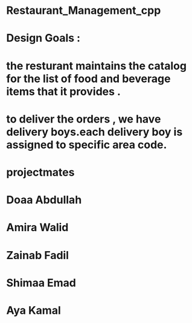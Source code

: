 # Restaurant_Management_cpp
# Design Goals :
# the resturant maintains the catalog for the list of food and beverage items that it provides .
# to deliver the orders , we have delivery boys.each delivery boy is assigned to specific area code.
#
#
# projectmates 
# Doaa Abdullah 
# Amira Walid
# Zainab Fadil
# Shimaa Emad
# Aya Kamal
